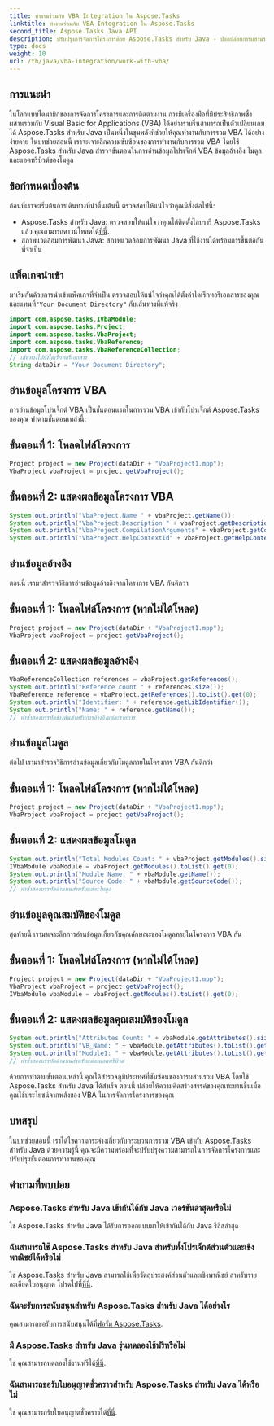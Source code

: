 ```yaml
---
title: ทำงานร่วมกับ VBA Integration ใน Aspose.Tasks
linktitle: ทำงานร่วมกับ VBA Integration ใน Aspose.Tasks
second_title: Aspose.Tasks Java API
description: ปรับปรุงการจัดการโครงการด้วย Aspose.Tasks สำหรับ Java - ปลดปล่อยการผสานรวม VBA เพื่อเวิร์กโฟลว์ที่มีประสิทธิภาพยิ่งขึ้น สำรวจทันทีเพื่อการติดตามงานที่มีประสิทธิภาพ!
type: docs
weight: 10
url: /th/java/vba-integration/work-with-vba/
---
```

## การแนะนำ
ในโลกแบบไดนามิกของการจัดการโครงการและการติดตามงาน การมีเครื่องมือที่มีประสิทธิภาพซึ่งผสานรวมกับ Visual Basic for Applications (VBA) ได้อย่างราบรื่นสามารถเป็นตัวเปลี่ยนเกมได้ Aspose.Tasks สำหรับ Java เป็นหนึ่งในขุมพลังที่ช่วยให้คุณทำงานกับการรวม VBA ได้อย่างง่ายดาย ในบทช่วยสอนนี้ เราจะเจาะลึกความซับซ้อนของการทำงานกับการรวม VBA โดยใช้ Aspose.Tasks สำหรับ Java สำรวจขั้นตอนในการอ่านข้อมูลโปรเจ็กต์ VBA ข้อมูลอ้างอิง โมดูล และแอตทริบิวต์ของโมดูล
## ข้อกำหนดเบื้องต้น
ก่อนที่เราจะเริ่มต้นการเดินทางที่น่าตื่นเต้นนี้ ตรวจสอบให้แน่ใจว่าคุณมีสิ่งต่อไปนี้:
-  Aspose.Tasks สำหรับ Java: ตรวจสอบให้แน่ใจว่าคุณได้ติดตั้งไลบรารี Aspose.Tasks แล้ว คุณสามารถดาวน์โหลดได้[ที่นี่](https://releases.aspose.com/tasks/java/).
- สภาพแวดล้อมการพัฒนา Java: สภาพแวดล้อมการพัฒนา Java ที่ใช้งานได้พร้อมการขึ้นต่อกันที่จำเป็น
## แพ็คเกจนำเข้า
 มาเริ่มกันด้วยการนำเข้าแพ็คเกจที่จำเป็น ตรวจสอบให้แน่ใจว่าคุณได้ตั้งค่าไดเร็กทอรีเอกสารของคุณและแทนที่`"Your Document Directory"` กับเส้นทางที่แท้จริง
```java
import com.aspose.tasks.IVbaModule;
import com.aspose.tasks.Project;
import com.aspose.tasks.VbaProject;
import com.aspose.tasks.VbaReference;
import com.aspose.tasks.VbaReferenceCollection;
// เส้นทางไปยังไดเร็กทอรีเอกสาร
String dataDir = "Your Document Directory";
```
## อ่านข้อมูลโครงการ VBA
การอ่านข้อมูลโปรเจ็กต์ VBA เป็นขั้นตอนแรกในการรวม VBA เข้ากับโปรเจ็กต์ Aspose.Tasks ของคุณ ทำตามขั้นตอนเหล่านี้:
## ขั้นตอนที่ 1: โหลดไฟล์โครงการ
```java
Project project = new Project(dataDir + "VbaProject1.mpp");
VbaProject vbaProject = project.getVbaProject();
```
## ขั้นตอนที่ 2: แสดงผลข้อมูลโครงการ VBA
```java
System.out.println("VbaProject.Name " + vbaProject.getName());
System.out.println("VbaProject.Description " + vbaProject.getDescription());
System.out.println("VbaProject.CompilationArguments" + vbaProject.getCompilationArguments());
System.out.println("VbaProject.HelpContextId" + vbaProject.getHelpContextId());
```
## อ่านข้อมูลอ้างอิง
ตอนนี้ เรามาสำรวจวิธีการอ่านข้อมูลอ้างอิงจากโครงการ VBA กันดีกว่า
## ขั้นตอนที่ 1: โหลดไฟล์โครงการ (หากไม่ได้โหลด)
```java
Project project = new Project(dataDir + "VbaProject1.mpp");
VbaProject vbaProject = project.getVbaProject();
```
## ขั้นตอนที่ 2: แสดงผลข้อมูลอ้างอิง
```java
VbaReferenceCollection references = vbaProject.getReferences();
System.out.println("Reference count " + references.size());
VbaReference reference = vbaProject.getReferences().toList().get(0);
System.out.println("Identifier: " + reference.getLibIdentifier());
System.out.println("Name: " + reference.getName());
// ทำซ้ำสองบรรทัดข้างต้นสำหรับการอ้างอิงแต่ละรายการ
```
## อ่านข้อมูลโมดูล
ต่อไป เรามาสำรวจวิธีการอ่านข้อมูลเกี่ยวกับโมดูลภายในโครงการ VBA กันดีกว่า
## ขั้นตอนที่ 1: โหลดไฟล์โครงการ (หากไม่ได้โหลด)
```java
Project project = new Project(dataDir + "VbaProject1.mpp");
VbaProject vbaProject = project.getVbaProject();
```
## ขั้นตอนที่ 2: แสดงผลข้อมูลโมดูล
```java
System.out.println("Total Modules Count: " + vbaProject.getModules().size());
IVbaModule vbaModule = vbaProject.getModules().toList().get(0);
System.out.println("Module Name: " + vbaModule.getName());
System.out.println("Source Code: " + vbaModule.getSourceCode());
// ทำซ้ำสองบรรทัดด้านบนสำหรับแต่ละโมดูล
```
## อ่านข้อมูลคุณสมบัติของโมดูล
สุดท้ายนี้ เรามาเจาะลึกการอ่านข้อมูลเกี่ยวกับคุณลักษณะของโมดูลภายในโครงการ VBA กัน
## ขั้นตอนที่ 1: โหลดไฟล์โครงการ (หากไม่ได้โหลด)
```java
Project project = new Project(dataDir + "VbaProject1.mpp");
VbaProject vbaProject = project.getVbaProject();
IVbaModule vbaModule = vbaProject.getModules().toList().get(0);
```
## ขั้นตอนที่ 2: แสดงผลข้อมูลคุณสมบัติของโมดูล
```java
System.out.println("Attributes Count: " + vbaModule.getAttributes().size());
System.out.println("VB_Name: " + vbaModule.getAttributes().toList().get(0).getKey());
System.out.println("Module1: " + vbaModule.getAttributes().toList().get(0).getValue());
// ทำซ้ำสองบรรทัดด้านบนสำหรับแต่ละแอตทริบิวต์
```
ด้วยการทำตามขั้นตอนเหล่านี้ คุณได้สำรวจภูมิประเทศที่ซับซ้อนของการผสานรวม VBA โดยใช้ Aspose.Tasks สำหรับ Java ได้สำเร็จ ตอนนี้ ปล่อยให้ความคิดสร้างสรรค์ของคุณทะยานขึ้นเมื่อคุณใช้ประโยชน์จากพลังของ VBA ในการจัดการโครงการของคุณ
## บทสรุป
ในบทช่วยสอนนี้ เราได้ไขความกระจ่างเกี่ยวกับกระบวนการรวม VBA เข้ากับ Aspose.Tasks สำหรับ Java ด้วยความรู้นี้ คุณจะมีความพร้อมที่จะปรับปรุงความสามารถในการจัดการโครงการและปรับปรุงขั้นตอนการทำงานของคุณ
## คำถามที่พบบ่อย
### Aspose.Tasks สำหรับ Java เข้ากันได้กับ Java เวอร์ชันล่าสุดหรือไม่
ใช่ Aspose.Tasks สำหรับ Java ได้รับการออกแบบมาให้เข้ากันได้กับ Java รีลีสล่าสุด
### ฉันสามารถใช้ Aspose.Tasks สำหรับ Java สำหรับทั้งโปรเจ็กต์ส่วนตัวและเชิงพาณิชย์ได้หรือไม่
 ใช่ Aspose.Tasks สำหรับ Java สามารถใช้เพื่อวัตถุประสงค์ส่วนตัวและเชิงพาณิชย์ สำหรับรายละเอียดใบอนุญาต โปรดไปที่[ที่นี่](https://purchase.aspose.com/buy).
### ฉันจะรับการสนับสนุนสำหรับ Aspose.Tasks สำหรับ Java ได้อย่างไร
 คุณสามารถขอรับการสนับสนุนได้ที่[ฟอรั่ม Aspose.Tasks](https://forum.aspose.com/c/tasks/15).
### มี Aspose.Tasks สำหรับ Java รุ่นทดลองใช้ฟรีหรือไม่
 ใช่ คุณสามารถทดลองใช้งานฟรีได้[ที่นี่](https://releases.aspose.com/).
### ฉันสามารถขอรับใบอนุญาตชั่วคราวสำหรับ Aspose.Tasks สำหรับ Java ได้หรือไม่
 ใช่ คุณสามารถรับใบอนุญาตชั่วคราวได้[ที่นี่](https://purchase.aspose.com/temporary-license/).